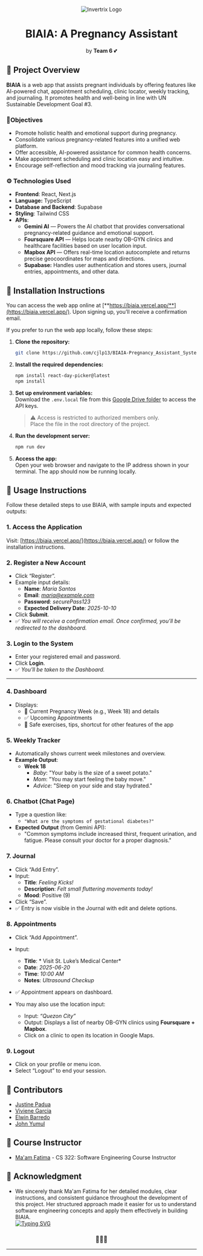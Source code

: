 <p align="center"><img src="https://github.com/cjlp13/BIAIA-Pregnancy_Assistant_System/blob/main/public/biaia-light.svg" alt="Invertrix Logo"></p>
<h1 align="center">BIAIA: A Pregnancy Assistant</h1>
<p align="center">by <strong>Team 6</strong> 💕</p>

## 🌸 Project Overview
**BIAIA** is a web app that assists pregnant individuals by offering features like AI-powered chat, appointment scheduling, clinic locator, weekly tracking, and journaling. It promotes health and well-being in line with UN Sustainable Development Goal #3.

### 🎯Objectives  
- Promote holistic health and emotional support during pregnancy.  
- Consolidate various pregnancy-related features into a unified web platform.  
- Offer accessible, AI-powered assistance for common health concerns.  
- Make appointment scheduling and clinic location easy and intuitive.  
- Encourage self-reflection and mood tracking via journaling features.

### ⚙️ Technologies Used
- **Frontend**: React, Next.js
- **Language:** TypeScript  
- **Database and Backend**: Supabase
- **Styling**: Tailwind CSS
- **APIs**:
  - **Gemini AI** — Powers the AI chatbot that provides conversational pregnancy-related guidance and emotional support.
  - **Foursquare API** — Helps locate nearby OB-GYN clinics and healthcare facilities based on user location input.
  - **Mapbox API** — Offers real-time location autocomplete and returns precise geocoordinates for maps and directions.
  - **Supabase:** Handles user authentication and stores users, journal entries, appointments, and other data.

##  🌸 Installation Instructions

You can access the web app online at [**https://biaia.vercel.app/**](https://biaia.vercel.app/). Upon signing up, you’ll receive a confirmation email.

If you prefer to run the web app locally, follow these steps:

1. **Clone the repository:**

    ```bash
    git clone https://github.com/cjlp13/BIAIA-Pregnancy_Assistant_System
    ```

2. **Install the required dependencies:**

    ```bash
    npm install react-day-picker@latest
    npm install
    ```

3. **Set up environment variables:**  
   Download the `.env.local` file from this [Google Drive folder](https://drive.google.com/drive/folders/1ecKKWvv0CaN3ee86KD6KzQSfBND3tuLs) to access the API keys.  
   > ⚠️ Access is restricted to authorized members only.  
   Place the file in the root directory of the project.

4. **Run the development server:**

    ```bash
    npm run dev
    ```

5. **Access the app:**  
   Open your web browser and navigate to the IP address shown in your terminal. The app should now be running locally.

## 🌸 Usage Instructions

Follow these detailed steps to use BIAIA, with sample inputs and expected outputs:

### 1. **Access the Application**  
Visit: [https://biaia.vercel.app/](https://biaia.vercel.app/) or follow the installation instructions.

### 2. **Register a New Account**  
- Click “Register”.  
- Example input details:  
  - **Name**: *Maria Santos*  
  - **Email**: *maria@example.com*  
  - **Password**: *securePass123*  
  - **Expected Delivery Date**: *2025-10-10*  
- Click **Submit**.  
- ✅ *You will receive a confirmation email. Once confirmed, you’ll be redirected to the dashboard.*

### 3. **Login to the System**  
- Enter your registered email and password.  
- Click **Login**.  
- ✅ *You’ll be taken to the Dashboard.*

---

### 4. **Dashboard**  
- Displays:  
  - 🍼 Current Pregnancy Week (e.g., Week 18) and details
  - ✅ Upcoming Appointments
  - 🧘 Safe exercises, tips, shortcut for other features of the app

### 5. **Weekly Tracker**  
- Automatically shows current week milestones and overview.  
- **Example Output**:  
  - **Week 18**  
    - *Baby*: "Your baby is the size of a sweet potato."  
    - *Mom*: "You may start feeling the baby move."  
    - *Advice*: "Sleep on your side and stay hydrated."

### 6. **Chatbot (Chat Page)**  
- Type a question like:  
  - `"What are the symptoms of gestational diabetes?"`  
- **Expected Output** (from Gemini API):  
  - "Common symptoms include increased thirst, frequent urination, and fatigue. Please consult your doctor for a proper diagnosis."

### 7. **Journal**  
- Click “Add Entry”.  
- Input:  
  - **Title**: *Feeling Kicks!*  
  - **Description**: *Felt small fluttering movements today!*  
  - **Mood**: Positive (9)  
- Click “Save”.  
- ✅ Entry is now visible in the Journal with edit and delete options.

### 8. **Appointments**  
- Click “Add Appointment”.  
- Input:  
  - **Title**: * Visit St. Luke’s Medical Center*  
  - **Date**: *2025-06-20*  
  - **Time**: *10:00 AM*  
  - **Notes**: *Ultrasound Checkup*  
- ✅ Appointment appears on dashboard.

- You may also use the location input:  
  - Input: *“Quezon City”*  
  - Output: Displays a list of nearby OB-GYN clinics using **Foursquare + Mapbox**.  
  - Click on a clinic to open its location in Google Maps.

### 9. **Logout**  
- Click on your profile or menu icon.  
- Select “Logout” to end your session.

## 🌸 Contributors
* [Justine Padua](https://github.com/cjlp13) 
* [Viviene Garcia](https://github.com/VivieneGarcia)  
* [Elwin Barredo](https://github.com/elwintheDEVisor) 
* [John Yumul](https://github.com/John-Yumul)  

## 🌸 Course Instructor 
* [Ma'am Fatima](https://github.com/marieemoiselle) - CS 322: Software Engineering Course Instructor
  
## 🌸 Acknowledgment
* We sincerely thank Ma'am Fatima for her detailed modules, clear instructions, and consistent guidance throughout the development of this project. Her structured approach made it easier for us to understand software engineering concepts and apply them effectively in building BIAIA.  
<a href="https://git.io/typing-svg"><img src="https://readme-typing-svg.herokuapp.com?font=Poppins&weight=900&size=19&pause=1000&color=F655A6&width=435&lines=Thank+you!+%F0%9F%8C%B7%F0%9F%8C%B7%F0%9F%8C%B7" alt="Typing SVG" /></a>


<h3 align="center">🌸🌸🌸</h3>

---


